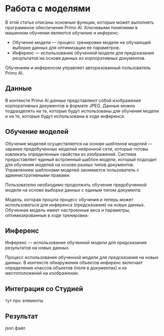 # Работа с моделями

В этой статье описаны основные функции, которые может выполнять программное обеспечение Primo AI. Ключевыми понятиями в машинном обучении являются *обучение* и *инференс*. 

* Обучение модели — процесс тренировки модели на обучающей выборке данных для оптимизации ее параметров.
* Инференс — использование обученной модели для предсказания результатов на основе данных из корпоративных документов.

Обучением и инференсом управляет авторизованный пользователь Primo AI.

## Данные

В контексте Primo AI *данные* представляют собой изображения корпоративных документов в формате JPEG. Данные можно подразделить на те, которые будут использованы для обучения модели и на те, которые будут использованы в ходе инференса.


## Обучение моделей

Обучение моделей осуществляется на основе *шаблонов моделей* — заранее предобученных моделей нейронной сети, которые готовы извлекать определенные свойства из изображений. Система предоставляет единый встроенный шаблон модели, который подходит для обучения моделей на основе разных типов документов. Управлением шаблонами моделей занимается пользователь с административными правами. 

Пользователю необходимо продолжить обучение предобученной модели на основе выборки данных с единым типом документа. 

Модель, которая прошла процесс обучения и теперь может использоваться для инференса (предсказания) на новых данных. Обученная модель имеет настроенные веса и параметры, оптимизированные в ходе тренировки.



## Инференс

Инференс — использование обученной модели для предсказания результатов на новых данных.

Процесс использования обученной модели для предсказания на новых данных. В контексте обнаружения объектов инференс включает определение классов объектов (поля в документах) и их местоположений на изображении. 



## Интеграция со Студией

тут про элементы

## Результат

json файл
